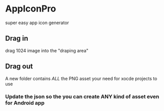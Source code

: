 # AppIconPro
super easy app icon generator

## Drag in
drag 1024 image into the "draping area"
## Drag out
A new folder contains *ALL* the PNG asset your need for xocde projects to use


### Update the json so the you can create ANY kind of asset even for Android app
